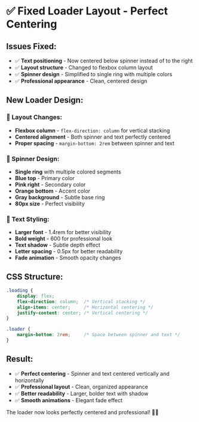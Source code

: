# ✅ Fixed Loader Layout - Perfect Centering

## Issues Fixed:
- ✅ **Text positioning** - Now centered below spinner instead of to the right
- ✅ **Layout structure** - Changed to flexbox column layout
- ✅ **Spinner design** - Simplified to single ring with multiple colors
- ✅ **Professional appearance** - Clean, centered design

## New Loader Design:

### 🎨 Layout Changes:
- **Flexbox column** - `flex-direction: column` for vertical stacking
- **Centered alignment** - Both spinner and text perfectly centered
- **Proper spacing** - `margin-bottom: 2rem` between spinner and text

### 🎯 Spinner Design:
- **Single ring** with multiple colored segments
- **Blue top** - Primary color
- **Pink right** - Secondary color  
- **Orange bottom** - Accent color
- **Gray background** - Subtle base ring
- **80px size** - Perfect visibility

### 📝 Text Styling:
- **Larger font** - 1.4rem for better visibility
- **Bold weight** - 600 for professional look
- **Text shadow** - Subtle depth effect
- **Letter spacing** - 0.5px for better readability
- **Fade animation** - Smooth opacity changes

## CSS Structure:
```css
.loading {
    display: flex;
    flex-direction: column;  /* Vertical stacking */
    align-items: center;     /* Horizontal centering */
    justify-content: center; /* Vertical centering */
}

.loader {
    margin-bottom: 2rem;     /* Space between spinner and text */
}
```

## Result:
- ✅ **Perfect centering** - Spinner and text centered vertically and horizontally
- ✅ **Professional layout** - Clean, organized appearance
- ✅ **Better readability** - Larger, bolder text with shadow
- ✅ **Smooth animations** - Elegant fade effect

The loader now looks perfectly centered and professional! 🚀✨
